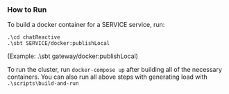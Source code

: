 ### How to Run

To build a docker container for a SERVICE service, run:
```
.\cd chatReactive
.\sbt SERVICE/docker:publishLocal 
```
(Example: .\sbt gateway/docker:publishLocal)

To run the cluster, run `docker-compose up` after building all of the necessary containers.
You can also run all above steps with generating load with `.\scripts\build-and-run`


